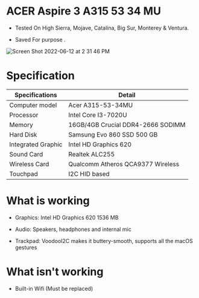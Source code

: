 # ACER Aspire 3 A315 53 34 MU
* Tested On High Sierra, Mojave, Catalina, Big Sur, Monterey & Ventura.

* Saved For purpose .


![Screen Shot 2022-06-12 at 2 31 46 PM](https://user-images.githubusercontent.com/42302310/173233672-df485fd2-dfbe-4b48-aac4-84f445b04e3a.png)




# Specification

| Specifications  | Detail |
| ------------- | ------------- |
| Computer model  | Acer A315-53-34MU  |
|  Processor | Intel Core I3-7020U  |
| Memory  | 16GB/4GB Crucial DDR4-2666 SODIMM  |
| Hard Disk  | Samsung Evo 860 SSD 500 GB  |
| Integrated Graphic | Intel HD Graphics 620 |
| Sound Card  | Realtek ALC255  |
| Wireless Card  | Qualcomm Atheros QCA9377 Wireless  |
| Touchpad  | I2C HID based  |

# What is working

* Graphics: Intel HD Graphics 620 1536 МB

* Audio: Speakers, headphones and internal mic

* Trackpad: VoodooI2C makes it buttery-smooth, supports all the macOS gestures

# What isn't working
* Built-in Wifi (Must be replaced)
